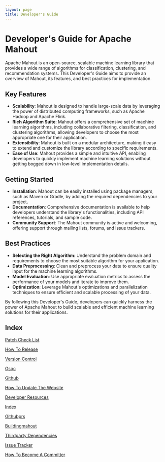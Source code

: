 ```yaml
---
layout: page
title: Developer's Guide
---
```


# Developer's Guide for Apache Mahout

Apache Mahout is an open-source, scalable machine learning library that provides a wide range of algorithms for classification, clustering, and recommendation systems. This Developer's Guide aims to provide an overview of Mahout, its features, and best practices for implementation.

## Key Features

- **Scalability**: Mahout is designed to handle large-scale data by leveraging the power of distributed computing frameworks, such as Apache Hadoop and Apache Flink.
- **Rich Algorithm Suite**: Mahout offers a comprehensive set of machine learning algorithms, including collaborative filtering, classification, and clustering algorithms, allowing developers to choose the most appropriate one for their application.
- **Extensibility**: Mahout is built on a modular architecture, making it easy to extend and customize the library according to specific requirements.
- **Ease of Use**: Mahout provides a simple and intuitive API, enabling developers to quickly implement machine learning solutions without getting bogged down in low-level implementation details.

## Getting Started

- **Installation**: Mahout can be easily installed using package managers, such as Maven or Gradle, by adding the required dependencies to your project.
- **Documentation**: Comprehensive documentation is available to help developers understand the library's functionalities, including API references, tutorials, and sample code.
- **Community Support**: The Mahout community is active and welcoming, offering support through mailing lists, forums, and issue trackers.

## Best Practices

- **Selecting the Right Algorithm**: Understand the problem domain and requirements to choose the most suitable algorithm for your application.
- **Data Preprocessing**: Clean and preprocess your data to ensure quality input for the machine learning algorithms.
- **Model Evaluation**: Use appropriate evaluation metrics to assess the performance of your models and iterate to improve them.
- **Optimization**: Leverage Mahout's optimizations and parallelization techniques to ensure efficient and scalable processing of your data.

By following this Developer's Guide, developers can quickly harness the power of Apache Mahout to build scalable and efficient machine learning solutions for their applications.

## Index

[Patch Check List](/developers/patch-check-list.html)

[How To Release](/developers/how-to-release.html)

[Version Control](/developers/version-control.html)

[Gsoc](/developers/gsoc.html)

[Github](/developers/github.html)

[How To Update The Website](/developers/how-to-update-the-website.html)

[Developer Resources](/developers/developer-resources.html)

[Index](/developers/index.html)

[Githubprs](/developers/githubPRs.html)

[Buildingmahout](/developers/buildingmahout.html)

[Thirdparty Dependencies](/developers/thirdparty-dependencies.html)

[Issue Tracker](/developers/issue-tracker.html)

[How To Become A Committer](/developers/how-to-become-a-committer.html)